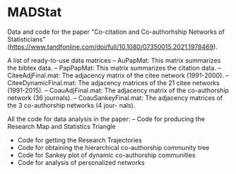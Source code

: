 # MADStat
Data and code for the paper "Co-citation and Co-authorhship Networks of Statisticians" (https://www.tandfonline.com/doi/full/10.1080/07350015.2021.1978469).

A list of ready-to-use data matrices
– AuPapMat: This matrix summarizes the bibtex data. 
– PapPapMat: This matrix summarizes the citation data. 
– CiteeAdjFinal.mat: The adjacency matrix of the citee network (1991-2000). 
– CiteeDynamicFinal.mat: The adjacency matrices of the 21 citee networks (1991-2015). 
– CoauAdjFinal.mat: The adjacency matrix of the co-authorship network (36 journals). 
– CoauSankeyFinal.mat: The adjacency matrices of the 3 co-authorship networks (4 jour- nals).

All the code for data analysis in the paper:
– Code for producing the Research Map and Statistics Triangle
- Code for getting the Research Trajectories
- Code for obtaining the hierarchical co-authorship community tree
- Code for Sankey plot of dynamic co-authorship communities
- Code for analysis of personalized networks
